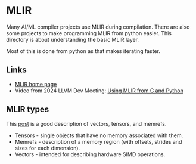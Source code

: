 # MLIR


Many AI/ML compiler projects use MLIR during compilation.  There are also some projects to make programming MLIR from python easier.
This directory is about understanding the basic MLIR layer.

Most of this is done from python as that makes iterating faster.

## Links
* [MLIR home page](https://mlir.llvm.org/)
* Video from 2024 LLVM Dev Meeting: [Using MLIR from C and Python](https://www.youtube.com/watch?v=E2xLXcrkOTE)

## MLIR types

This [post](https://discourse.llvm.org/t/mlir-clarifications-about-memrefs-vectors-tensors/2412) is a good description 
of vectors, tensors, and memrefs.

* Tensors - single objects that have no memory associated with them.
* Memrefs - description of a memory region (with offsets, strides and sizes for each dimension).
* Vectors - intended for describing hardware SIMD operations.
